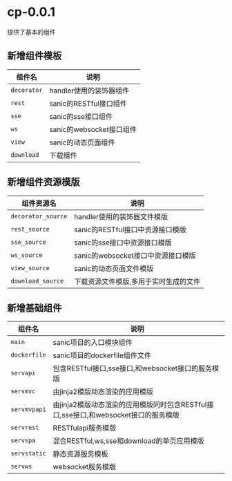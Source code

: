 # cp-0.0.1

提供了基本的组件

## 新增组件模板

| 组件名       | 说明                                                 |
| ------------ | ---------------------------------------------------- |
| `decorator`  | handler使用的装饰器组件                              |
| `rest`       | sanic的RESTful接口组件                               |
| `sse`        | sanic的sse接口组件                                   |
| `ws`         | sanic的websocket接口组件                             |
| `view`       | sanic的动态页面组件                                  |
| `download`   | 下载组件                                             |

## 新增组件资源模版

| 组件资源名             | 说明                                  |
| ---------------------- | ------------------------------------- |
| `decorator_source`     | handler使用的装饰器文件模版           |
| `rest_source`          | sanic的RESTful接口中资源接口模版      |
| `sse_source`           | sanic的sse接口中资源接口模版          |
| `ws_source`            | sanic的websocket接口中资源接口模版    |
| `view_source`          | sanic的动态页面文件模版               |
| `download_source`      | 下载资源文件模版,多用于实时生成的文件 |

## 新增基础组件

| 组件名       | 说明                                                                                |
| ------------ | ----------------------------------------------------------------------------------- |
| `main`       | sanic项目的入口模块组件                                                             |
| `dockerfile` | sanic项目的dockerfile组件文件                                                       |
| `servapi`    | 包含RESTful接口,sse接口,和websocket接口的服务模版                                   |
| `servmvc`    | 由jinja2模版动态渲染的应用模版                                                      |
| `servmvpapi` | 由jinja2模版动态渲染的应用模版同时包含RESTful接口,sse接口,和websocket接口的服务模版 |
| `servrest`   | RESTfulapi服务模版                                                                  |
| `servspa`    | 混合RESTful,ws,sse和download的单页应用模版                                          |
| `servstatic` | 静态资源服务模板                                                                    |
| `servws`     | websocket服务模版                                                                   |